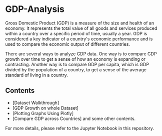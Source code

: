 # GDP-Analysis

Gross Domestic Product (GDP) is a measure of the size and health of an economy. It represents the total value of all goods and services produced within a country over a specific period of time, usually a year. GDP is considered a key indicator of a country's economic performance and is used to compare the economic output of different countries.

There are several ways to analyze GDP data. One way is to compare GDP growth over time to get a sense of how an economy is expanding or contracting. Another way is to compare GDP per capita, which is GDP divided by the population of a country, to get a sense of the average standard of living in a country.

## Contents
- [Dataset Walkthrough]
- [GDP Growth on whole Dataset]
- [Plotting Graphs Using Plotly]
- [Compare GDP across Countries]
and some other contents.

For more details, please refer to the Jupyter Notebook in this repository.



